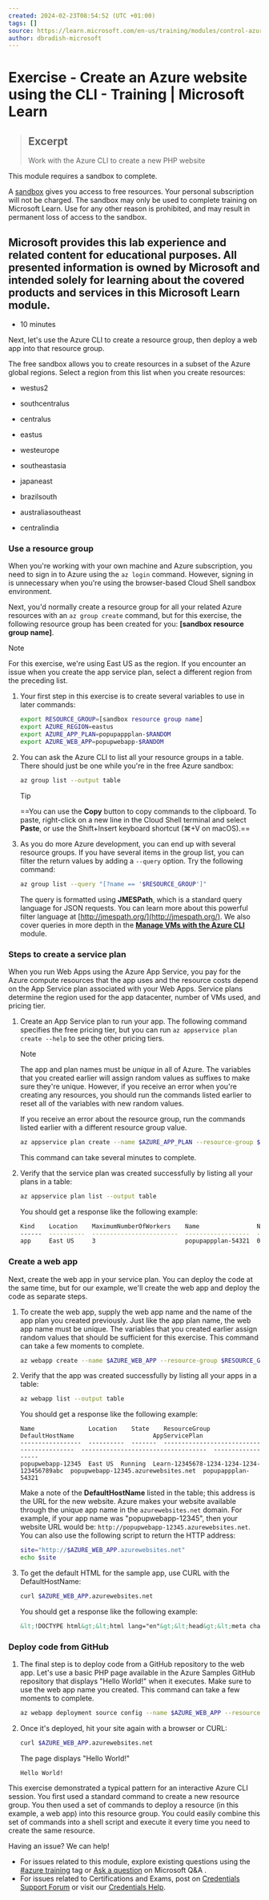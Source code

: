 ```yaml
---
created: 2024-02-23T08:54:52 (UTC +01:00)
tags: []
source: https://learn.microsoft.com/en-us/training/modules/control-azure-services-with-cli/5-exercise-create-website-using-the-cli
author: dbradish-microsoft
---
```


# Exercise - Create an Azure website using the CLI - Training | Microsoft Learn

> ## Excerpt
> Work with the Azure CLI to create a new PHP website

This module requires a sandbox to complete.

A [sandbox](https://learn.microsoft.com/en-us/training/support/faq?pivots=sandbox) gives you access to free resources. Your personal subscription will not be charged. The sandbox may only be used to complete training on Microsoft Learn. Use for any other reason is prohibited, and may result in permanent loss of access to the sandbox.

Microsoft provides this lab experience and related content for educational purposes. All presented information is owned by Microsoft and intended solely for learning about the covered products and services in this Microsoft Learn module.
---
-   10 minutes

Next, let's use the Azure CLI to create a resource group, then deploy a web app into that resource group.

The free sandbox allows you to create resources in a subset of the Azure global regions. Select a region from this list when you create resources:

-   westus2
-   southcentralus
-   centralus
-   eastus
-   westeurope

-   southeastasia
-   japaneast
-   brazilsouth
-   australiasoutheast
-   centralindia

### Use a resource group

When you're working with your own machine and Azure subscription, you need to sign in to Azure using the `az login` command. However, signing in is unnecessary when you're using the browser-based Cloud Shell sandbox environment.

Next, you'd normally create a resource group for all your related Azure resources with an `az group create` command, but for this exercise, the following resource group has been created for you: **\[sandbox resource group name\]**.

Note

For this exercise, we're using East US as the region. If you encounter an issue when you create the app service plan, select a different region from the preceding list.

1.  Your first step in this exercise is to create several variables to use in later commands:
    
    ```Bash
    export RESOURCE_GROUP=[sandbox resource group name]
    export AZURE_REGION=eastus
    export AZURE_APP_PLAN=popupappplan-$RANDOM
    export AZURE_WEB_APP=popupwebapp-$RANDOM
    
    ```
    
2.  You can ask the Azure CLI to list all your resource groups in a table. There should just be one while you're in the free Azure sandbox:
    
    ```bash
    az group list --output table
    
    ```
    
    Tip
    
    ==You can use the **Copy** button to copy commands to the clipboard. To paste, right-click on a new line in the Cloud Shell terminal and select **Paste**, or use the Shift+Insert keyboard shortcut (⌘+V on macOS).==
    
3.  As you do more Azure development, you can end up with several resource groups. If you have several items in the group list, you can filter the return values by adding a `--query` option. Try the following command:
    
    ```sh
    az group list --query "[?name == '$RESOURCE_GROUP']"
    
    ```
    
    The query is formatted using **JMESPath**, which is a standard query language for JSON requests. You can learn more about this powerful filter language at [http://jmespath.org/](http://jmespath.org/). We also cover queries in more depth in the [**Manage VMs with the Azure CLI**](https://learn.microsoft.com/en-us/training/modules/manage-virtual-machines-with-azure-cli/) module.
    

### Steps to create a service plan

When you run Web Apps using the Azure App Service, you pay for the Azure compute resources that the app uses and the resource costs depend on the App Service plan associated with your Web Apps. Service plans determine the region used for the app datacenter, number of VMs used, and pricing tier.

1.  Create an App Service plan to run your app. The following command specifies the free pricing tier, but you can run `az appservice plan create --help` to see the other pricing tiers.
    
    Note
    
    The app and plan names must be _unique_ in all of Azure. The variables that you created earlier will assign random values as suffixes to make sure they're unique. However, if you receive an error when you're creating any resources, you should run the commands listed earlier to reset all of the variables with new random values.
    
    If you receive an error about the resource group, run the commands listed earlier with a different resource group value.
    
    ```sh
    az appservice plan create --name $AZURE_APP_PLAN --resource-group $RESOURCE_GROUP --location $AZURE_REGION --sku FREE
    
    ```
    
    This command can take several minutes to complete.
    
2.  Verify that the service plan was created successfully by listing all your plans in a table:
    
    ```sh
    az appservice plan list --output table
    
    ```
    
    You should get a response like the following example:
    
    ```sh
    Kind    Location    MaximumNumberOfWorkers    Name                NumberOfSites    ResourceGroup                               Status
    ------  ----------  ------------------------  ------------------  ---------------  ------------------------------------------  --------
    app     East US     3                         popupappplan-54321  0                Learn-12345678-1234-1234-1234-123456789abc  Ready
    ```
    

### Create a web app

Next, create the web app in your service plan. You can deploy the code at the same time, but for our example, we'll create the web app and deploy the code as separate steps.

1.  To create the web app, supply the web app name and the name of the app plan you created previously. Just like the app plan name, the web app name must be unique. The variables that you created earlier assign random values that should be sufficient for this exercise. This command can take a few moments to complete.
    
    ```sh
    az webapp create --name $AZURE_WEB_APP --resource-group $RESOURCE_GROUP --plan $AZURE_APP_PLAN
    
    ```
    
2.  Verify that the app was created successfully by listing all your apps in a table:
    
    ```sh
    az webapp list --output table
    
    ```
    
    You should get a response like the following example:
    
    ```
    Name               Location    State    ResourceGroup                               DefaultHostName                      AppServicePlan
    -----------------  ----------  -------  ------------------------------------------  -----------------------------------  ------------------
    popupwebapp-12345  East US  Running  Learn-12345678-1234-1234-1234-123456789abc  popupwebapp-12345.azurewebsites.net  popupappplan-54321
    ```
    
    Make a note of the **DefaultHostName** listed in the table; this address is the URL for the new website. Azure makes your website available through the unique app name in the `azurewebsites.net` domain. For example, if your app name was "popupwebapp-12345", then your website URL would be: `http://popupwebapp-12345.azurewebsites.net`. You can also use the following script to return the HTTP address:
    
    ```sh
    site="http://$AZURE_WEB_APP.azurewebsites.net"
    echo $site
    
    ```
    
3.  To get the default HTML for the sample app, use CURL with the DefaultHostName:
    
    ```sh
    curl $AZURE_WEB_APP.azurewebsites.net
    
    ```
    
    You should get a response like the following example:
    
    ```Html
    &lt;!DOCTYPE html&gt;&lt;html lang="en"&gt;&lt;head&gt;&lt;meta charset="utf-8"/&gt;&lt;meta name="viewport" content="width=device-width, initial-scale=1.0"/&gt;&lt;meta http-equiv="X-UA-Compatible" content="IE=edge"/&gt;&lt;title&gt;Microsoft Azure App Service - Welcome&lt;/title&gt;&lt;link rel="shortcut icon" href="https://appservice.azureedge.net/images/app-service/v4/favicon.ico" type="image/x-icon"/&gt;&lt;link href="https://appservice.azureedge.net/css/app-service/v4/bootstrap.min.css" rel="stylesheet" crossorigin="anonymous"/&gt;&lt;style&gt;html, body{height: 100%; background-color: #ffffff; color: #000000; font-size: 13px;}*{border-radius: 0 !important;}&lt;/style&gt; ... (continued)
    ```
    

### Deploy code from GitHub

1.  The final step is to deploy code from a GitHub repository to the web app. Let's use a basic PHP page available in the Azure Samples GitHub repository that displays "Hello World!" when it executes. Make sure to use the web app name you created. This command can take a few moments to complete.
    
    ```sh
    az webapp deployment source config --name $AZURE_WEB_APP --resource-group $RESOURCE_GROUP --repo-url "https://github.com/Azure-Samples/php-docs-hello-world" --branch master --manual-integration
    
    ```
    
2.  Once it's deployed, hit your site again with a browser or CURL:
    
    ```sh
    curl $AZURE_WEB_APP.azurewebsites.net
    
    ```
    
    The page displays "Hello World!"
    
    ```
    Hello World!
    ```
    

This exercise demonstrated a typical pattern for an interactive Azure CLI session. You first used a standard command to create a new resource group. You then used a set of commands to deploy a resource (in this example, a web app) into this resource group. You could easily combine this set of commands into a shell script and execute it every time you need to create the same resource.

Having an issue? We can help!

-   For issues related to this module, explore existing questions using the [#azure training](https://aka.ms/azure-fundamentals-qna) tag or [Ask a question](https://aka.ms/qnaaztraining) on Microsoft Q&A .
-   For issues related to Certifications and Exams, post on [Credentials Support Forum](https://aka.ms/pilot-certifications-forums) or visit our [Credentials Help](https://aka.ms/pilot-cert-help).
